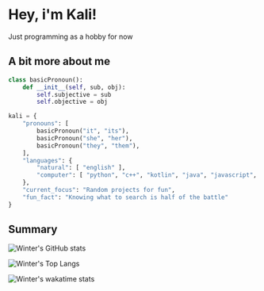 # Hey, i'm Kali!

Just programming as a hobby for now

## A bit more about me

```python
class basicPronoun():
    def __init__(self, sub, obj):
        self.subjective = sub
        self.objective = obj

kali = {
    "pronouns": [
        basicPronoun("it", "its"),
        basicPronoun("she", "her"),
        basicPronoun("they", "them"),
    ],
    "languages": {
        "natural": [ "english" ],
        "computer": [ "python", "c++", "kotlin", "java", "javascript", "c#", "html", "css" ]
    },
    "current_focus": "Random projects for fun",
    "fun_fact": "Knowing what to search is half of the battle"
}
```

## Summary

![Winter's GitHub stats](https://github-readme-stats.vercel.app/api?username=vortetty&theme=dracula&show_icons=true)

![Winter's Top Langs](https://github-readme-stats.vercel.app/api/top-langs/?username=vortetty&layout=compact&langs_count=10&theme=dracula)

![Winter's wakatime stats](https://github-readme-stats.vercel.app/api/wakatime?username=vortetty&theme=dracula)
